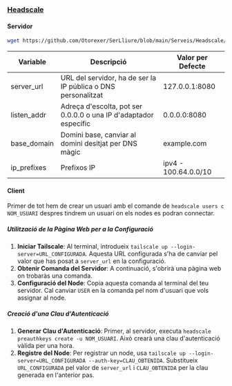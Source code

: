 ### [Headscale](https://github.com/juanfont/headscale)
#### Servidor
```bash
wget https://github.com/Otorexer/SerLliure/blob/main/Serveis/Headscale/install.sh && bash install.sh && rm install.sh
```
| Variable     | Descripció                                                      | Valor per Defecte     |
|--------------|-----------------------------------------------------------------|-----------------------|
| server_url   | URL del servidor, ha de ser la IP pública o DNS personalitzat   | 127.0.0.1:8080        |
| listen_addr  | Adreça d'escolta, pot ser 0.0.0.0 o una IP d'adaptador específic| 0.0.0.0:8080          |
| base_domain  | Domini base, canviar al domini desitjat per DNS màgic           | example.com           |
| ip_prefixes  | Prefixos IP                                                     | ipv4 - 100.64.0.0/10  |
#### Client
Primer de tot hem de crear un usuari amb el comande de `headscale users c NOM_USUARI` despres tindrem un usuari on els nodes es podran connectar.
##### Utilització de la Pàgina Web per a la Configuració
1. **Iniciar Tailscale**: Al terminal, introdueix `tailscale up --login-server=URL_CONFIGURADA`. Aquesta URL configurada s'ha de canviar pel valor que has posat a `server_url` en la configuració.
2. **Obtenir Comanda del Servidor**: A continuació, s'obrirà una pàgina web on trobaràs una comanda.
3. **Configuració del Node**: Copia aquesta comanda al terminal del teu servidor. Cal canviar `USER` en la comanda pel nom d'usuari que vols assignar al node.

##### Creació d'una Clau d'Autenticació
1. **Generar Clau d'Autenticació**: Primer, al servidor, executa `headscale preauthkeys create -u NOM_USUARI`. Això crearà una clau d'autenticació vàlida per una hora.
2. **Registre del Node**: Per registrar un node, usa `tailscale up --login-server=URL_CONFIGURADA --auth-key=CLAU_OBTENIDA`. Substitueix `URL_CONFIGURADA` pel valor de `server_url` i `CLAU_OBTENIDA` per la clau generada en l'anterior pas. 
